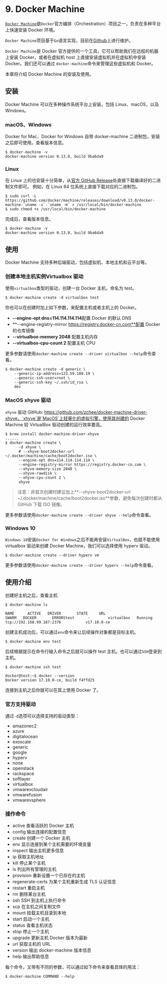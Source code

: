 # 9. Docker Machine
[`Docker Machine`](https://docs.docker.com/machine/overview/)是`Docker`官方编排（Orchestration）项目之一，负责在多种平台上快速安装 Docker 环境。

`Docker Machine`项目基于`Go`语言实现，目前在[Github](https://github.com/docker/machine)上进行维护。

`Docker Machine`是 Docker 官方提供的一个工具，它可以帮助我们在远程的机器上安装 Docker，或者在虚拟机 host 上直接安装虚拟机并在虚拟机中安装 Docker。我们还可以通过 `docker-machine`命令来管理这些虚拟机和 Docker。

本章将介绍 Docker Machine 的安装及使用。

## 安装
Docker Machine 可以在多种操作系统平台上安装，包括 Linux、macOS，以及 Windows。

### macOS、Windows
Docker for Mac、Docker for Windows 自带 docker-machine 二进制包，安装之后即可使用。查看版本信息。
```shell
$ docker-machine -v
docker-machine version 0.13.0, build 9ba6da9
```

### Linux
在 Linux 上的也安装十分简单，从[官方 GitHub Release](https://github.com/docker/machine/releases)处直接下载编译好的二进制文件即可。
例如，在 Linux 64 位系统上直接下载对应的二进制包。
```shell
$ sudo curl -L https://github.com/docker/machine/releases/download/v0.13.0/docker-machine-`uname -s`-`uname -m` > /usr/local/bin/docker-machine
$ sudo chmod +x /usr/local/bin/docker-machine
```

完成后，查看版本信息。
```shell
$ docker-machine -v
docker-machine version 0.13.0, build 9ba6da9
```

## 使用
Docker Machine 支持多种后端驱动，包括虚拟机、本地主机和云平台等。

### 创建本地主机实例Virtualbox 驱动
使用`virtualbox`类型的驱动，创建一台 Docker 主机，命名为 test。
```shell
$ docker-machine create -d virtualbox test
```

你也可以在创建时加上如下参数，来配置主机或者主机上的 Docker。

* **--engine-opt dns=114.114.114.114**配置 Docker 的默认 DNS
* **--engine-registry-mirror https://registry.docker-cn.com**配置 Docker 的仓库镜像
* **--virtualbox-memory 2048** 配置主机内存
* **--virtualbox-cpu-count 2** 配置主机 CPU

更多参数请使用`docker-machine create --driver virtualbox --help`命令查看。

```shell
$ docker-machine create -d generic \
    --generic-ip-address=123.59.188.19 \
    --generic-ssh-user=root \
    --generic-ssh-key ~/.ssh/id_rsa \
    dev
```

### MacOS xhyve 驱动
`xhyve` 驱动 GitHub: https://github.com/zchee/docker-machine-driver-xhyve，`xhyve`是`MacOS`上轻量化的虚拟引擎，使用其创建的 Docker Machine 较 VirtualBox 驱动创建的运行效率要高。
```shell
$ brew install docker-machine-driver-xhyve
......
$ docker-machine create \
      -d xhyve \
      # --xhyve-boot2docker-url ~/.docker/machine/cache/boot2docker.iso \
      --engine-opt dns=114.114.114.114 \
      --engine-registry-mirror https://registry.docker-cn.com \
      --xhyve-memory-size 2048 \
      --xhyve-rawdisk \
      --xhyve-cpu-count 2 \
      xhyve
```

> 注意：非首次创建时建议加上**--xhyve-boot2docker-url ~/.docker/machine/cache/boot2docker.iso**参数，避免每次创建时都从 GitHub 下载 ISO 镜像。

更多参数请使用`docker-machine create --driver xhyve --help`命令查看。

### Windows 10
`Windows 10`安装`Docker for Windows`之后不能再安装`VirtualBox`，也就不能使用 virtualbox 驱动来创建 Docker Machine，我们可以选择使用 hyperv 驱动。
```shell
$ docker-machine create --driver hyperv vm
```

更多参数请使用`docker-machine create --driver hyperv --help`命令查看。


## 使用介绍
创建好主机之后，查看主机
```shell
$ docker-machine ls

NAME      ACTIVE   DRIVER       STATE     URL                         SWARM   DOCKER       ERRORStest      -        virtualbox   Running   tcp://192.168.99.187:2376           v17.10.0-ce
```

创建主机成功后，可以通过`env`命令来让后续操作对象都是目标主机。
```shell
$ docker-machine env test
```

后续根据提示在命令行输入命令之后就可以操作 test 主机。也可以通过`SSH`登录到主机。
```shell
$ docker-machine ssh test

docker@test:~$ docker --version
Docker version 17.10.0-ce, build f4ffd25
```

连接到主机之后你就可以在其上使用 Docker 了。

### 官方支持驱动
通过`-d`选项可以选择支持的驱动类型：

* amazonec2
* azure
* digitalocean
* exoscale
* generic
* google
* hyperv
* none
* openstack
* rackspace
* softlayer
* virtualbox
* vmwarevcloudair
* vmwarefusion
* vmwarevsphere

### 操作命令
* active 查看活跃的 Docker 主机
* config 输出连接的配置信息
* create 创建一个 Docker 主机
* env 显示连接到某个主机需要的环境变量
* inspect 输出主机更多信息
* ip 获取主机地址
* kill 停止某个主机
* ls 列出所有管理的主机
* provision 重新设置一个已存在的主机
* regenerate-certs 为某个主机重新生成 TLS 认证信息
* restart 重启主机
* rm 删除某台主机
* ssh SSH 到主机上执行命令
* scp 在主机之间复制文件
* mount 挂载主机目录到本地
* start 启动一个主机
* status 查看主机状态
* stop 停止一个主机
* upgrade 更新主机 Docker 版本为最新
* url 获取主机的 URL
* version 输出 docker-machine 版本信息
* help 输出帮助信息

每个命令，又带有不同的参数，可以通过如下命令来查看具体的用法：
```shell
$ docker-machine COMMAND --help
```
